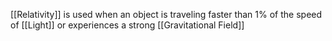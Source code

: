 [[Relativity]] is used when an object is traveling faster than 1% of the speed of [[Light]] or experiences a strong [[Gravitational Field]]